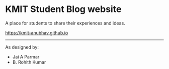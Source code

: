 # KMIT Student Blog website

A place for students to share their experiences and ideas.

https://kmit-anubhav.github.io

---

As designed by:  
  - Jai A Parmar  
  - B. Rohith Kumar
